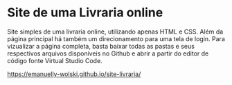 # Site de uma Livraria online
Site simples de uma livraria online, utilizando apenas HTML e CSS. Além da página principal há também um direcionamento para uma tela de login. Para vizualizar a página completa, basta baixar todas as pastas e seus respectivos arquivos disponíveis no Github e abrir a partir do editor de código fonte Virtual Studio Code. 

https://emanuelly-wolski.github.io/site-livraria/
